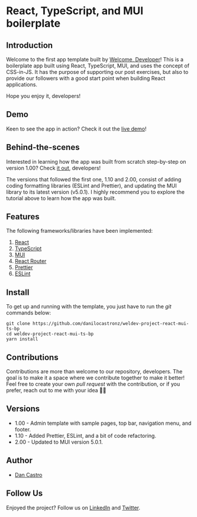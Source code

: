 

# React, TypeScript, and MUI boilerplate

## Introduction

Welcome to the first app template built by [Welcome, Developer](https://www.welcomedeveloper.com)! This is a boilerplate app built using React, TypeScript, MUI, and uses the concept of CSS-in-JS. It has the purpose of supporting our post exercises, but also to provide our followers with a good start point when building React applications.

Hope you enjoy it, developers!

## Demo

Keen to see the app in action? Check it out the [live demo](https://weldev-react-mui-ts.vercel.app/)!

## Behind-the-scenes

Interested in learning how the app was built from scratch step-by-step on version 1.00? Check [it out](https://www.welcomedeveloper.com/react-typescript-material-design), developers!

The versions that followed the first one, 1.10 and 2.00, consist of adding coding formatting libraries (ESLint and Prettier), and updating the MUI library to its latest version (v5.0.1). I highly recommend you to explore the tutorial above to learn how the app was built.

## Features

The following frameworks/libraries have been implemented:

1. [React](https://reactjs.org/)
2. [TypeScript](https://www.typescriptlang.org/)
3. [MUI](https://mui.com/)
4. [React Router](https://reactrouter.com/)
5. [Prettier](https://prettier.io)
6. [ESLint](https://eslint.org/)

## Install

To get up and running with the template, you just have to run the _git_ commands below:

```
git clone https://github.com/danilocastronz/weldev-project-react-mui-ts-bp
cd weldev-project-react-mui-ts-bp
yarn install
```

## Contributions

Contributions are more than welcome to our repository, developers. The goal is to make it a space where we contribute together to make it better! Feel free to create your own _pull request_ with the contribution, or if you prefer, reach out to me with your idea 🙋‍♂️

## Versions

- 1.00 - Admin template with sample pages, top bar, navigation menu, and footer.
- 1.10 - Added Prettier, ESLint, and a bit of code refactoring.
- 2.00 - Updated to MUI version 5.0.1.

## Author

- [Dan Castro](https://github.com/danilocastronz)

## Follow Us

Enjoyed the project? Follow us on [LinkedIn](https://www.linkedin.com/company/welcomedeveloper) and [Twitter](https://twitter.com/welcomedevnz).

